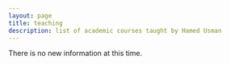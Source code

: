 ```yaml
---
layout: page
title: teaching
description: list of academic courses taught by Hamed Usman
---
```

<p>There is no new information at this time.</p>
